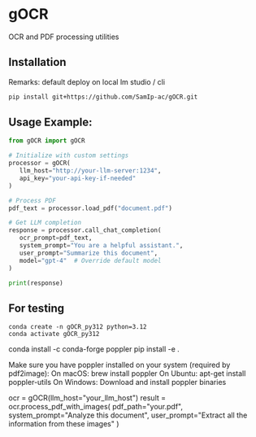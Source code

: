 # gOCR

OCR and PDF processing utilities

## Installation

Remarks: default deploy on local lm studio / cli

```bash
pip install git+https://github.com/SamIp-ac/gOCR.git
```

 ## Usage Example:
 ```python
 from gOCR import gOCR

# Initialize with custom settings
processor = gOCR(
    llm_host="http://your-llm-server:1234",
    api_key="your-api-key-if-needed"
)

# Process PDF
pdf_text = processor.load_pdf("document.pdf")

# Get LLM completion
response = processor.call_chat_completion(
    ocr_prompt=pdf_text,
    system_prompt="You are a helpful assistant.",
    user_prompt="Summarize this document",
    model="gpt-4"  # Override default model
)

print(response)
```

## For testing
```shell
conda create -n gOCR_py312 python=3.12
conda activate gOCR_py312
```

conda install -c conda-forge poppler
pip install -e .

Make sure you have poppler installed on your system (required by pdf2image):
On macOS: brew install poppler
On Ubuntu: apt-get install poppler-utils
On Windows: Download and install poppler binaries

ocr = gOCR(llm_host="your_llm_host")
result = ocr.process_pdf_with_images(
    pdf_path="your.pdf",
    system_prompt="Analyze this document",
    user_prompt="Extract all the information from these images"
)